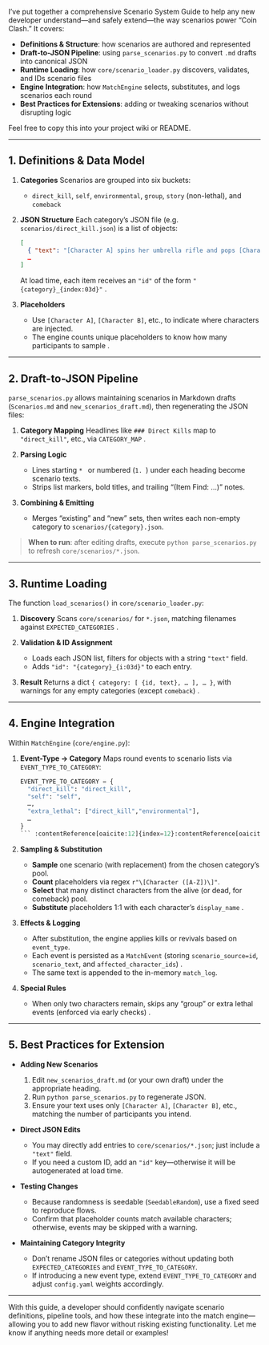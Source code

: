 I’ve put together a comprehensive Scenario System Guide to help any new developer understand—and safely extend—the way scenarios power “Coin Clash.” It covers:

* **Definitions & Structure**: how scenarios are authored and represented
* **Draft-to-JSON Pipeline**: using `parse_scenarios.py` to convert `.md` drafts into canonical JSON
* **Runtime Loading**: how `core/scenario_loader.py` discovers, validates, and IDs scenario files
* **Engine Integration**: how `MatchEngine` selects, substitutes, and logs scenarios each round
* **Best Practices for Extensions**: adding or tweaking scenarios without disrupting logic

Feel free to copy this into your project wiki or README.

---

## 1. Definitions & Data Model

1. **Categories**
   Scenarios are grouped into six buckets:

   * `direct_kill`, `self`, `environmental`, `group`, `story` (non-lethal), and `comeback`&#x20;

2. **JSON Structure**
   Each category’s JSON file (e.g. `scenarios/direct_kill.json`) is a list of objects:

   ```json
   [
     { "text": "[Character A] spins her umbrella rifle and pops [Character B] off the diving board." },
     … 
   ]
   ```

   At load time, each item receives an `"id"` of the form `"{category}_{index:03d}"` .

3. **Placeholders**

   * Use `[Character A]`, `[Character B]`, etc., to indicate where characters are injected.
   * The engine counts unique placeholders to know how many participants to sample .

---

## 2. Draft-to-JSON Pipeline

`parse_scenarios.py` allows maintaining scenarios in Markdown drafts (`Scenarios.md` and `new_scenarios_draft.md`), then regenerating the JSON files:

1. **Category Mapping**
   Headlines like `### Direct Kills` map to `"direct_kill"`, etc., via `CATEGORY_MAP` .

2. **Parsing Logic**

   * Lines starting `* ` or numbered (`1. `) under each heading become scenario texts.
   * Strips list markers, bold titles, and trailing “(Item Find: …)” notes.

3. **Combining & Emitting**

   * Merges “existing” and “new” sets, then writes each non-empty category to `scenarios/{category}.json`.

> **When to run**: after editing drafts, execute `python parse_scenarios.py` to refresh `core/scenarios/*.json`.

---

## 3. Runtime Loading

The function `load_scenarios()` in `core/scenario_loader.py`:

1. **Discovery**
   Scans `core/scenarios/` for `*.json`, matching filenames against `EXPECTED_CATEGORIES` .

2. **Validation & ID Assignment**

   * Loads each JSON list, filters for objects with a string `"text"` field.
   * Adds `"id": "{category}_{i:03d}"` to each entry.

3. **Result**
   Returns a dict `{ category: [ {id, text}, … ], … }`, with warnings for any empty categories (except `comeback`) .

---

## 4. Engine Integration

Within `MatchEngine` (`core/engine.py`):

1. **Event-Type → Category**
   Maps round events to scenario lists via `EVENT_TYPE_TO_CATEGORY`:

   ````python
   EVENT_TYPE_TO_CATEGORY = {
     "direct_kill": "direct_kill",
     "self": "self",
     …,
     "extra_lethal": ["direct_kill","environmental"],
     …
   }
   ``` :contentReference[oaicite:12]{index=12}:contentReference[oaicite:13]{index=13}.

   ````

2. **Sampling & Substitution**

   * **Sample** one scenario (with replacement) from the chosen category’s pool.
   * **Count** placeholders via regex `r"\[Character ([A-Z])\]"`.
   * **Select** that many distinct characters from the alive (or dead, for comeback) pool.
   * **Substitute** placeholders 1:1 with each character’s `display_name` .

3. **Effects & Logging**

   * After substitution, the engine applies kills or revivals based on `event_type`.
   * Each event is persisted as a `MatchEvent` (storing `scenario_source=id`, `scenario_text`, and `affected_character_ids`) .
   * The same text is appended to the in-memory `match_log`.

4. **Special Rules**

   * When only two characters remain, skips any “group” or extra lethal events (enforced via early checks) .

---

## 5. Best Practices for Extension

* **Adding New Scenarios**

  1. Edit `new_scenarios_draft.md` (or your own draft) under the appropriate heading.
  2. Run `python parse_scenarios.py` to regenerate JSON.
  3. Ensure your text uses only `[Character A]`, `[Character B]`, etc., matching the number of participants you intend.

* **Direct JSON Edits**

  * You may directly add entries to `core/scenarios/*.json`; just include a `"text"` field.
  * If you need a custom ID, add an `"id"` key—otherwise it will be autogenerated at load time.

* **Testing Changes**

  * Because randomness is seedable (`SeedableRandom`), use a fixed seed to reproduce flows.
  * Confirm that placeholder counts match available characters; otherwise, events may be skipped with a warning.

* **Maintaining Category Integrity**

  * Don’t rename JSON files or categories without updating both `EXPECTED_CATEGORIES` and `EVENT_TYPE_TO_CATEGORY`.
  * If introducing a new event type, extend `EVENT_TYPE_TO_CATEGORY` and adjust `config.yaml` weights accordingly.

---

With this guide, a developer should confidently navigate scenario definitions, pipeline tools, and how these integrate into the match engine—allowing you to add new flavor without risking existing functionality. Let me know if anything needs more detail or examples!
